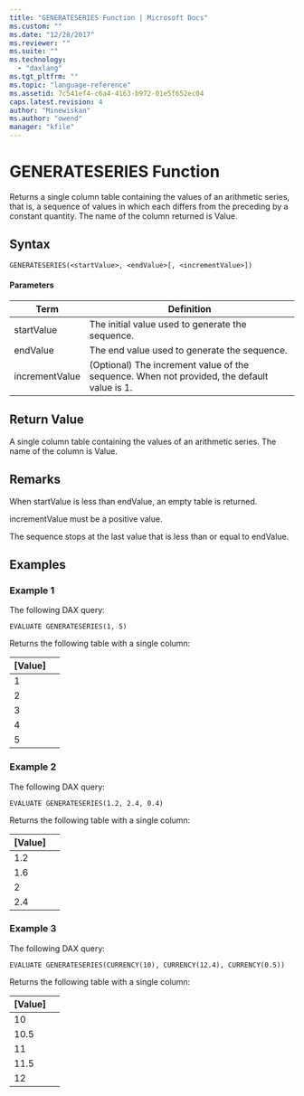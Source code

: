 ```yaml
---
title: "GENERATESERIES Function | Microsoft Docs"
ms.custom: ""
ms.date: "12/28/2017"
ms.reviewer: ""
ms.suite: ""
ms.technology: 
  - "daxlang"
ms.tgt_pltfrm: ""
ms.topic: "language-reference"
ms.assetid: 7c541ef4-c6a4-4163-b972-01e5f652ec04
caps.latest.revision: 4
author: "Minewiskan"
ms.author: "owend"
manager: "kfile"
---
```

# GENERATESERIES Function
Returns a single column table containing the values of an arithmetic series, that is, a sequence of values in which each differs from the preceding by a constant quantity. The name of the column returned is Value.  
  
## Syntax  
  
```  
GENERATESERIES(<startValue>, <endValue>[, <incrementValue>])
```  
  
#### Parameters  
  
|Term|Definition|  
|--------|--------------|  
|startValue|The initial value used to generate the sequence.|
|endValue|The end value used to generate the sequence.|  
|incrementValue|(Optional) The increment value of the sequence. When not provided, the default value is 1.|    
  
## Return Value  
A single column table containing the values of an arithmetic series. The name of the column is Value.
  
## Remarks  
When startValue is less than endValue, an empty table is returned.

incrementValue must be a positive value.

The sequence stops at the last value that is less than or equal to endValue.

  
## Examples
### Example 1
The following DAX query:
```
EVALUATE GENERATESERIES(1, 5)
```
Returns the following table with a single column:

[Value]  | | 
---------|---------
1     |         
2     |         
3     |         
4     |         
5     |         

### Example 2
The following DAX query:
```
EVALUATE GENERATESERIES(1.2, 2.4, 0.4)
```
Returns the following table with a single column:

[Value]  | | 
---------|---------
1.2    |         
1.6     |         
2     |         
2.4     |           

### Example 3
The following DAX query:
```
EVALUATE GENERATESERIES(CURRENCY(10), CURRENCY(12.4), CURRENCY(0.5))
```
Returns the following table with a single column:

[Value]  | | 
---------|---------
10    |         
10.5     |         
11     |         
11.5     |     
12     |